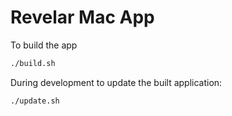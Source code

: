 # Revelar Mac App

To build the app

```bash
./build.sh
```

During development to update the built application:

```bash
./update.sh
```
